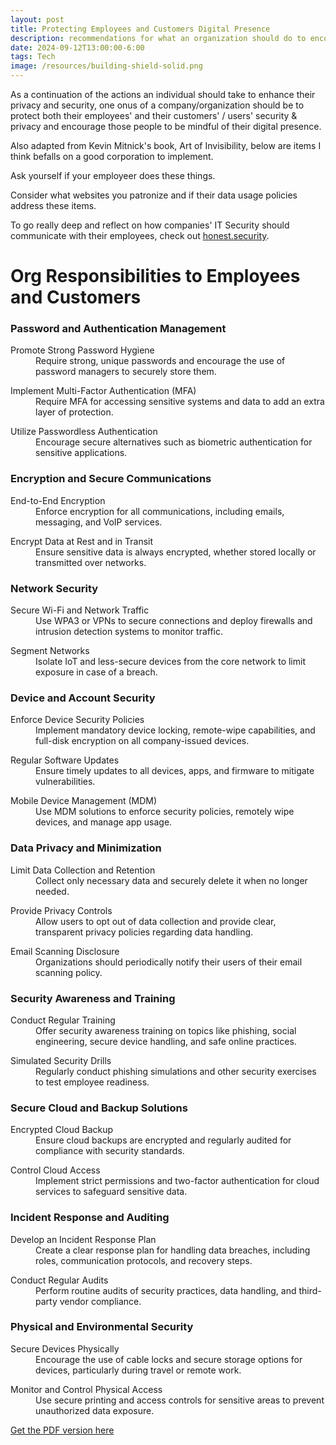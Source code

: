 ```yaml
---
layout: post
title: Protecting Employees and Customers Digital Presence
description: recommendations for what an organization should do to encourage their clients and employees practice safer and smarter digital activities
date: 2024-09-12T13:00:00-6:00
tags: Tech
image: /resources/building-shield-solid.png
---
```

As a continuation of the actions an individual should take to enhance their privacy and security, one onus of a company/organization should be to protect both their employees' and their customers' / users' security & privacy and encourage those people to be mindful of their digital presence.

Also adapted from Kevin Mitnick's book, Art of Invisibility, below are items I think befalls on a good corporation to implement.

Ask yourself if your employeer does these things.

Consider what websites you patronize and if their data usage policies address these items.

To go really deep and reflect on how companies' IT Security should communicate with their employees, check out [honest.security](https://honest.security). 

# Org Responsibilities to Employees and Customers

### Password and Authentication Management

<dl>
<dt>Promote Strong Password Hygiene</dt>
<dd>Require strong, unique passwords and encourage the use of password managers to securely store them.</dd>
</dl>

<dl>
<dt>Implement Multi-Factor Authentication (MFA)</dt>
<dd>Require MFA for accessing sensitive systems and data to add an extra layer of protection.</dd>
</dl>

<dl>
<dt>Utilize Passwordless Authentication</dt>
<dd>Encourage secure alternatives such as biometric authentication for sensitive applications.</dd>
</dl>

###  Encryption and Secure Communications

<dl>
<dt>End-to-End Encryption</dt>
<dd>Enforce encryption for all communications, including emails, messaging, and VoIP services.</dd>
</dl>

<dl>
<dt>Encrypt Data at Rest and in Transit</dt>
<dd>Ensure sensitive data is always encrypted, whether stored locally or transmitted over networks.</dd>
</dl>

### Network Security

<dl>
<dt>Secure Wi-Fi and Network Traffic</dt>
<dd>Use WPA3 or VPNs to secure connections and deploy firewalls and intrusion detection systems to monitor traffic.</dd>
</dl>

<dl>
<dt>Segment Networks</dt>
<dd>Isolate IoT and less-secure devices from the core network to limit exposure in case of a breach.</dd>
</dl>

### Device and Account Security

<dl>
<dt>Enforce Device Security Policies</dt>
<dd>Implement mandatory device locking, remote-wipe capabilities, and full-disk encryption on all company-issued devices.</dd>
</dl>

<dl>
<dt>Regular Software Updates</dt>
<dd>Ensure timely updates to all devices, apps, and firmware to mitigate vulnerabilities.</dd>
</dl>

<dl>
<dt>Mobile Device Management (MDM)</dt>
<dd>Use MDM solutions to enforce security policies, remotely wipe devices, and manage app usage.</dd>
</dl>

### Data Privacy and Minimization

<dl>
<dt>Limit Data Collection and Retention</dt>
<dd>Collect only necessary data and securely delete it when no longer needed.</dd>
</dl>

<dl>
<dt>Provide Privacy Controls</dt>
<dd>Allow users to opt out of data collection and provide clear, transparent privacy policies regarding data handling.</dd>
</dl>

<dl>
<dt>Email Scanning Disclosure</dt>
<dd>Organizations should periodically notify their users of their email scanning policy.</dd>
</dl>

### Security Awareness and Training

<dl>
<dt>Conduct Regular Training</dt>
<dd>Offer security awareness training on topics like phishing, social engineering, secure device handling, and safe online practices.</dd>
</dl>

<dl>
<dt>Simulated Security Drills</dt>
<dd>Regularly conduct phishing simulations and other security exercises to test employee readiness.</dd>
</dl>

### Secure Cloud and Backup Solutions

<dl>
<dt>Encrypted Cloud Backup</dt>
<dd>Ensure cloud backups are encrypted and regularly audited for compliance with security standards.</dd>
</dl>

<dl>
<dt>Control Cloud Access</dt>
<dd>Implement strict permissions and two-factor authentication for cloud services to safeguard sensitive data.</dd>
</dl>

### Incident Response and Auditing

<dl>
<dt>Develop an Incident Response Plan</dt>
<dd>Create a clear response plan for handling data breaches, including roles, communication protocols, and recovery steps.</dd>
</dl>

<dl>
<dt>Conduct Regular Audits</dt>
<dd>Perform routine audits of security practices, data handling, and third-party vendor compliance.</dd>
</dl>

### Physical and Environmental Security

<dl>
<dt>Secure Devices Physically</dt>
<dd>Encourage the use of cable locks and secure storage options for devices, particularly during travel or remote work.</dd>
</dl>

<dl>
<dt>Monitor and Control Physical Access</dt>
<dd>Use secure printing and access controls for sensitive areas to prevent unauthorized data exposure.</dd>
</dl>

<div class="pdf-link">
  <a href="/assets/org-responsibilities.pdf" target="_blank">Get the PDF version here</a>
</div>
